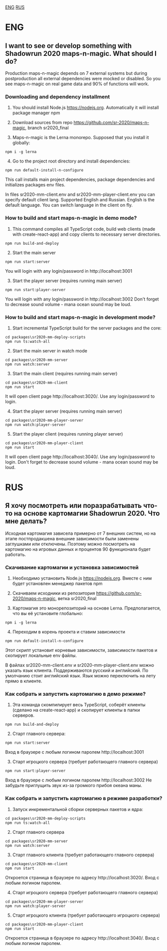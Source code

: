 [ENG](#eng) [RUS](#rus)

# ENG

## I want to see or develop something with Shadowrun 2020 maps-n-magic. What should I do?

Production maps-n-magic depends on 7 external systems but during postproduction all external dependencies were mocked or disabled. So you see maps-n-magic on real game data and 90% of functions will work.

### Downloading and dependency installment

1. You should install Node.js https://nodejs.org. Automatically it will install package manager npm

2. Download sources from repo https://github.com/sr-2020/maps-n-magic, branch sr2020_final

3. Maps-n-magic is the Lerna monorepo. Supposed that you install it globally:
```
npm i -g lerna
```

4. Go to the project root directory and install dependencies:
```
npm run default-install-n-configure
```

This call installs main project dependencies, package dependencies and initializes packages env files.

In files sr2020-mm-client\.env and sr2020-mm-player-client\.env you can specify default client lang. Supported English and Russian. English is the default language. You can switch language in the client on fly.

### How to build and start maps-n-magic in demo mode?

1. This command compiles all TypeScript code, build web clients (made with create-react-app) and copy clients to necessary server directories.
```
npm run build-and-deploy
```

2. Start the main server
```
npm run start:server
```
You will login with any login/password in http://localhost:3001

3. Start the player server (requires running main server)
```
npm run start:player-server
```
You will login with any login/password in http://localhost:3002
Don't forget to decrease sound volume - mana ocean sound may be loud.


### How to build and start maps-n-magic in development mode?

1. Start incremental TypeScript build for the server packages and the core:
```
cd packages\sr2020-mm-deploy-scripts
npm run ts:watch-all
```

2. Start the main server in watch mode
```
cd packages\sr2020-mm-server
npm run watch:server
```

3. Start the main client (requires running main server)
```
cd packages\sr2020-mm-client
npm run start
```
It will open client page http://localhost:3020/. Use any login/password to login.

4. Start the player server (requires running main server)
```
cd packages\sr2020-mm-player-server
npm run watch:player-server
```

5. Start the player client (requires running player server)
```
cd packages\sr2020-mm-player-client
npm run start
```
It will open client page http://localhost:3040/. Use any login/password to login.
Don't forget to decrease sound volume - mana ocean sound may be loud.

# RUS

## Я хочу посмотреть или поразрабатывать что-то на основе картомагии Shadowrun 2020. Что мне делать?

Исходная картомагия зависела примерно от 7 внешних систем, но на этапе постпродакшена внешние зависимости были заменены заглушками или отключены. Поэтому можно посмотреть на картомагию на игровых данных и процентов 90 функционала будет работать.

### Скачивание картомагии и установка зависимостей

1. Необходимо установить Node.js https://nodejs.org. Вместе с ним будет установлен менеджер пакетов npm

2. Скачиваем исходники из репозитория https://github.com/sr-2020/maps-n-magic, ветка sr2020_final

3. Картомагия это монорепозиторий на основе Lerna. Предполагается, что вы её установите глобально:
```
npm i -g lerna
```

4. Переходим в корень проекта и ставим зависимости
```
npm run default-install-n-configure
```

Этот скрипт установит корневые зависимости, зависимости пакетов и скопирует локальные env файлы.

В файлах sr2020-mm-client\.env и sr2020-mm-player-client\.env можно указать язык клиента. Поддерживаются русский и английский. По умолчанию стоит английский язык. Язык можно переключить на лету прямо в клиенте.

### Как собрать и запустить картомагию в демо режиме?

1. Эта команда скомпилирует весь TypeScript, соберёт клиенты (сделано на create-react-app) и скопирует клиенты в папки серверов.
```
npm run build-and-deploy
```

2. Старт главного сервера:
```
npm run start:server
```
Вход в браузере с любым логином паролем http://localhost:3001

3. Старт игроцкого сервера (требует работающего главного сервера)
```
npm run start:player-server
```
Вход в браузере с любым логином паролем http://localhost:3002
Не забудьте приглущить звук из-за громкого прибоя океана маны.


### Как собрать и запустить картомагию в режиме разработки?

1. Запуск инкрементальной сборки серверных пакетов и ядра:
```
cd packages\sr2020-mm-deploy-scripts
npm run ts:watch-all
```

2. Старт главного сервера
```
cd packages\sr2020-mm-server
npm run watch:server
```

3. Старт главного клиента (требует работающего главного сервера)
```
cd packages\sr2020-mm-client
npm run start
```

Откроется страница в браузере по адресу http://localhost:3020/. Вход с любым логином паролем.

4. Старт игроцкого сервера (требует работающего главного сервера)
```
cd packages\sr2020-mm-player-server
npm run watch:player-server
```

5. Старт игроцкого клиента (требует работающего игроцкого сервера)
```
cd packages\sr2020-mm-player-client
npm run start
```

Откроется страница в браузере по адресу http://localhost:3040/. Вход с любым логином паролем.
